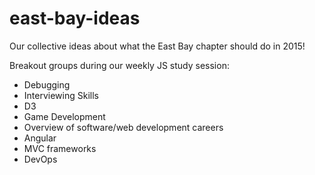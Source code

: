 # east-bay-ideas
Our collective ideas about what the East Bay chapter should do in 2015!

Breakout groups during our weekly JS study session:
- Debugging
- Interviewing Skills
- D3
- Game Development
- Overview of software/web development careers
- Angular
- MVC frameworks
- DevOps
